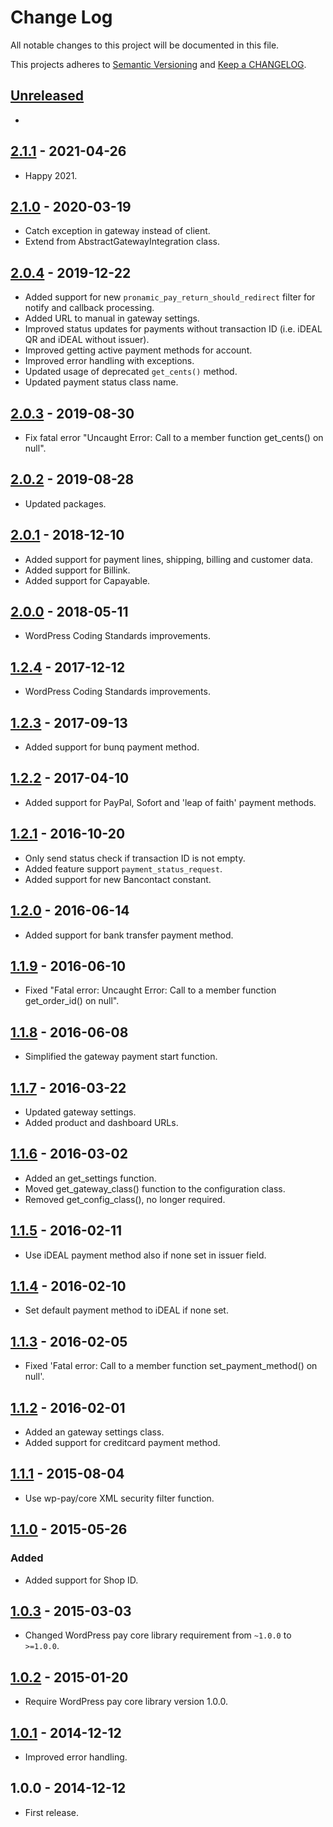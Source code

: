 # Change Log

All notable changes to this project will be documented in this file.

This projects adheres to [Semantic Versioning](http://semver.org/) and [Keep a CHANGELOG](http://keepachangelog.com/).

## [Unreleased][unreleased]
-

## [2.1.1] - 2021-04-26
- Happy 2021.

## [2.1.0] - 2020-03-19
- Catch exception in gateway instead of client.
- Extend from AbstractGatewayIntegration class.

## [2.0.4] - 2019-12-22
- Added support for new `pronamic_pay_return_should_redirect` filter for notify and callback processing.
- Added URL to manual in gateway settings.
- Improved status updates for payments without transaction ID (i.e. iDEAL QR and iDEAL without issuer).
- Improved getting active payment methods for account.
- Improved error handling with exceptions.
- Updated usage of deprecated `get_cents()` method.
- Updated payment status class name.

## [2.0.3] - 2019-08-30
- Fix fatal error "Uncaught Error: Call to a member function get_cents() on null".

## [2.0.2] - 2019-08-28
- Updated packages.

## [2.0.1] - 2018-12-10
- Added support for payment lines, shipping, billing and customer data.
- Added support for Billink.
- Added support for Capayable.

## [2.0.0] - 2018-05-11
- WordPress Coding Standards improvements.

## [1.2.4] - 2017-12-12
- WordPress Coding Standards improvements.

## [1.2.3] - 2017-09-13
- Added support for bunq payment method.

## [1.2.2] - 2017-04-10
- Added support for PayPal, Sofort and 'leap of faith' payment methods.

## [1.2.1] - 2016-10-20
- Only send status check if transaction ID is not empty.
- Added feature support `payment_status_request`.
- Added support for new Bancontact constant.

## [1.2.0] - 2016-06-14
- Added support for bank transfer payment method.

## [1.1.9] - 2016-06-10
- Fixed "Fatal error: Uncaught Error: Call to a member function get_order_id() on null".

## [1.1.8] - 2016-06-08
- Simplified the gateway payment start function.

## [1.1.7] - 2016-03-22
- Updated gateway settings.
- Added product and dashboard URLs.

## [1.1.6] - 2016-03-02
- Added an get_settings function.
- Moved get_gateway_class() function to the configuration class.
- Removed get_config_class(), no longer required.

## [1.1.5] - 2016-02-11
- Use iDEAL payment method also if none set in issuer field.

## [1.1.4] - 2016-02-10
- Set default payment method to iDEAL if none set.

## [1.1.3] - 2016-02-05
- Fixed 'Fatal error: Call to a member function set_payment_method() on null'.

## [1.1.2] - 2016-02-01
- Added an gateway settings class.
- Added support for creditcard payment method.

## [1.1.1] - 2015-08-04
- Use wp-pay/core XML security filter function.

## [1.1.0] - 2015-05-26
### Added
- Added support for Shop ID.

## [1.0.3] - 2015-03-03
- Changed WordPress pay core library requirement from `~1.0.0` to `>=1.0.0`.

## [1.0.2] - 2015-01-20
- Require WordPress pay core library version 1.0.0.

## [1.0.1] - 2014-12-12
- Improved error handling.

## 1.0.0 - 2014-12-12
- First release.

[unreleased]: https://github.com/wp-pay-gateways/sisow/compare/2.1.1...HEAD
[2.1.1]: https://github.com/wp-pay-gateways/sisow/compare/2.1.0...2.1.1
[2.1.0]: https://github.com/wp-pay-gateways/sisow/compare/2.0.4...2.1.0
[2.0.4]: https://github.com/wp-pay-gateways/sisow/compare/2.0.3...2.0.4
[2.0.3]: https://github.com/wp-pay-gateways/sisow/compare/2.0.2...2.0.3
[2.0.2]: https://github.com/wp-pay-gateways/sisow/compare/2.0.1...2.0.2
[2.0.1]: https://github.com/wp-pay-gateways/sisow/compare/2.0.0...2.0.1
[2.0.0]: https://github.com/wp-pay-gateways/sisow/compare/1.2.4...2.0.0
[1.2.4]: https://github.com/wp-pay-gateways/sisow/compare/1.2.3...1.2.4
[1.2.3]: https://github.com/wp-pay-gateways/sisow/compare/1.2.2...1.2.3
[1.2.2]: https://github.com/wp-pay-gateways/sisow/compare/1.2.1...1.2.2
[1.2.1]: https://github.com/wp-pay-gateways/sisow/compare/1.2.0...1.2.1
[1.2.0]: https://github.com/wp-pay-gateways/sisow/compare/1.1.9...1.2.0
[1.1.9]: https://github.com/wp-pay-gateways/sisow/compare/1.1.8...1.1.9
[1.1.8]: https://github.com/wp-pay-gateways/sisow/compare/1.1.7...1.1.8
[1.1.7]: https://github.com/wp-pay-gateways/sisow/compare/1.1.6...1.1.7
[1.1.6]: https://github.com/wp-pay-gateways/sisow/compare/1.1.5...1.1.6
[1.1.5]: https://github.com/wp-pay-gateways/sisow/compare/1.1.4...1.1.5
[1.1.4]: https://github.com/wp-pay-gateways/sisow/compare/1.1.3...1.1.4
[1.1.3]: https://github.com/wp-pay-gateways/sisow/compare/1.1.2...1.1.3
[1.1.2]: https://github.com/wp-pay-gateways/sisow/compare/1.1.1...1.1.2
[1.1.1]: https://github.com/wp-pay-gateways/sisow/compare/1.1.0...1.1.1
[1.1.0]: https://github.com/wp-pay-gateways/sisow/compare/1.0.3...1.1.0
[1.0.3]: https://github.com/wp-pay-gateways/sisow/compare/1.0.2...1.0.3
[1.0.2]: https://github.com/wp-pay-gateways/sisow/compare/1.0.1...1.0.2
[1.0.1]: https://github.com/wp-pay-gateways/sisow/compare/1.0.0...1.0.1

